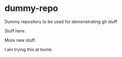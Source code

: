 # dummy-repo
Dummy repository to be used for demonstrating git stuff

Stuff here.

More new stuff.

I am trying this at home.